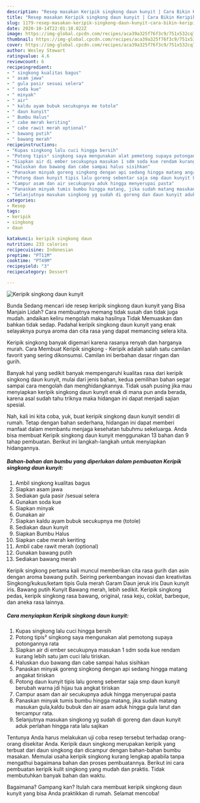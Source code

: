 ```yaml
---
description: "Resep masakan Keripik singkong daun kunyit | Cara Bikin Keripik singkong daun kunyit Yang Menggugah Selera"
title: "Resep masakan Keripik singkong daun kunyit | Cara Bikin Keripik singkong daun kunyit Yang Menggugah Selera"
slug: 1179-resep-masakan-keripik-singkong-daun-kunyit-cara-bikin-keripik-singkong-daun-kunyit-yang-menggugah-selera
date: 2020-10-14T22:01:18.022Z
image: https://img-global.cpcdn.com/recipes/aca39a325f76f3c9/751x532cq70/keripik-singkong-daun-kunyit-foto-resep-utama.jpg
thumbnail: https://img-global.cpcdn.com/recipes/aca39a325f76f3c9/751x532cq70/keripik-singkong-daun-kunyit-foto-resep-utama.jpg
cover: https://img-global.cpcdn.com/recipes/aca39a325f76f3c9/751x532cq70/keripik-singkong-daun-kunyit-foto-resep-utama.jpg
author: Wesley Stewart
ratingvalue: 4.6
reviewcount: 6
recipeingredient:
- " singkong kualitas bagus"
- " asam jawa"
- " gula pasir sesuai selera"
- " soda kue"
- " minyak"
- " air"
- " kaldu ayam bubuk secukupnya me totole"
- " daun kunyit"
- " Bumbu Halus"
- " cabe merah keriting"
- " cabe rawit merah optional"
- " bawang putih"
- " bawang merah"
recipeinstructions:
- "Kupas singkong lalu cuci hingga bersih"
- "Potong tipis² singkong saya mengunakan alat pemotong supaya potongannya rata"
- "Siapkan air di ember secukupnya masukan 1 sdm soda kue rendam kurang lebih satu jam cuci lalu tiriskan."
- "Haluskan duo bawang dan cabe sampai halus sisihkan"
- "Panaskan minyak goreng singkong dengan api sedang hingga matang angakat tiriskan"
- "Potong daun kunyit tipis lalu goreng sebentar saja smp daun kunyit berubah warna jdi hijau tua angkat tiriskan"
- "Campur asam dan air secukupnya aduk hingga menyerupai pasta"
- "Panaskan minyak tumis bumbu hingga matang, jika sudah matang masukan gula,kaldu bubuk dan air asam aduk hingga gula larut dan tercampur rata."
- "Selanjutnya masukan singkong yg sudah di goreng dan daun kunyit aduk perlahan hingga rata lalu sajikan"
categories:
- Resep
tags:
- keripik
- singkong
- daun

katakunci: keripik singkong daun 
nutrition: 233 calories
recipecuisine: Indonesian
preptime: "PT11M"
cooktime: "PT49M"
recipeyield: "3"
recipecategory: Dessert

---
```



![Keripik singkong daun kunyit](https://img-global.cpcdn.com/recipes/aca39a325f76f3c9/751x532cq70/keripik-singkong-daun-kunyit-foto-resep-utama.jpg)

Bunda Sedang mencari ide resep keripik singkong daun kunyit yang Bisa Manjain Lidah? Cara membuatnya memang tidak susah dan tidak juga mudah. andaikan keliru mengolah maka hasilnya Tidak Memuaskan dan bahkan tidak sedap. Padahal keripik singkong daun kunyit yang enak selayaknya punya aroma dan cita rasa yang dapat memancing selera kita.

Keripik singkong banyak digemari karena rasanya renyah dan harganya murah. Cara Membuat Keripik singkong - Keripik adalah salah satu camilan favorit yang sering dikonsumsi. Camilan ini berbahan dasar ringan dan gurih.

Banyak hal yang sedikit banyak mempengaruhi kualitas rasa dari keripik singkong daun kunyit, mulai dari jenis bahan, kedua pemilihan bahan segar sampai cara mengolah dan menghidangkannya. Tidak usah pusing jika mau menyiapkan keripik singkong daun kunyit enak di mana pun anda berada, karena asal sudah tahu triknya maka hidangan ini dapat menjadi sajian spesial.


Nah, kali ini kita coba, yuk, buat keripik singkong daun kunyit sendiri di rumah. Tetap dengan bahan sederhana, hidangan ini dapat memberi manfaat dalam membantu menjaga kesehatan tubuhmu sekeluarga. Anda bisa membuat Keripik singkong daun kunyit menggunakan 13 bahan dan 9 tahap pembuatan. Berikut ini langkah-langkah untuk menyiapkan hidangannya.

<!--inarticleads1-->

##### Bahan-bahan dan bumbu yang diperlukan dalam pembuatan Keripik singkong daun kunyit:

1. Ambil  singkong kualitas bagus
1. Siapkan  asam jawa
1. Sediakan  gula pasir /sesuai selera
1. Gunakan  soda kue
1. Siapkan  minyak
1. Gunakan  air
1. Siapkan  kaldu ayam bubuk secukupnya me (totole)
1. Sediakan  daun kunyit
1. Siapkan  Bumbu Halus
1. Siapkan  cabe merah keriting
1. Ambil  cabe rawit merah (optional)
1. Gunakan  bawang putih
1. Sediakan  bawang merah


Keripik singkong pertama kali muncul memberikan cita rasa gurih dan asin dengan aroma bawang putih. Seiring perkembangan inovasi dan kreativitas Singkong/kukus/ketam tipis Gula merah Garam Daun jeruk iris Daun kunyit iris. Bawang putih Kunyit Bawang merah, lebih sedikit. Keripik singkong pedas, keripik singkong rasa bawang, original, rasa keju, coklat, barbeque, dan aneka rasa lainnya. 

<!--inarticleads2-->

##### Cara menyiapkan Keripik singkong daun kunyit:

1. Kupas singkong lalu cuci hingga bersih
1. Potong tipis² singkong saya mengunakan alat pemotong supaya potongannya rata
1. Siapkan air di ember secukupnya masukan 1 sdm soda kue rendam kurang lebih satu jam cuci lalu tiriskan.
1. Haluskan duo bawang dan cabe sampai halus sisihkan
1. Panaskan minyak goreng singkong dengan api sedang hingga matang angakat tiriskan
1. Potong daun kunyit tipis lalu goreng sebentar saja smp daun kunyit berubah warna jdi hijau tua angkat tiriskan
1. Campur asam dan air secukupnya aduk hingga menyerupai pasta
1. Panaskan minyak tumis bumbu hingga matang, jika sudah matang masukan gula,kaldu bubuk dan air asam aduk hingga gula larut dan tercampur rata.
1. Selanjutnya masukan singkong yg sudah di goreng dan daun kunyit aduk perlahan hingga rata lalu sajikan


Tentunya Anda harus melakukan uji coba resep tersebut terhadap orang-orang disekitar Anda. Keripik daun singkong merupakan keripik yang terbuat dari daun singkong dan dicampur dengan bahan-bahan bumbu masakan. Memulai usaha keripik singkong kurang lengkap apabila tanpa mengathui bagaimana bahan dan proses pembuatannya. Berikut ini cara pembuatan keripik kulit singkong yang mudah dan praktis. Tidak membutuhkan banyak bahan dan waktu. 

Bagaimana? Gampang kan? Itulah cara membuat keripik singkong daun kunyit yang bisa Anda praktikkan di rumah. Selamat mencoba!
